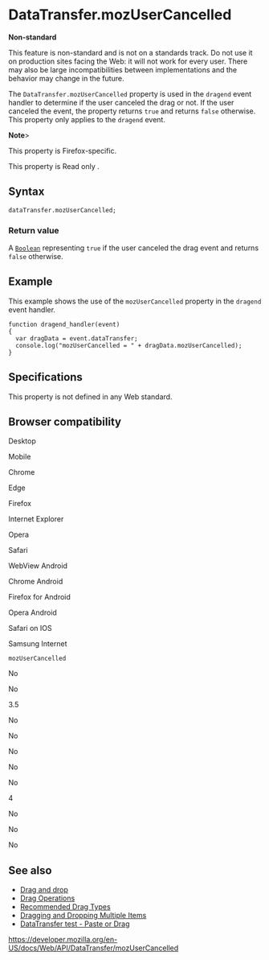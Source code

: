 # DataTransfer.mozUserCancelled

**Non-standard**

This feature is non-standard and is not on a standards track. Do not use it on production sites facing the Web: it will not work for every user. There may also be large incompatibilities between implementations and the behavior may change in the future.

The `DataTransfer.mozUserCancelled` property is used in the `dragend` event handler to determine if the user canceled the drag or not. If the user canceled the event, the property returns `true` and returns `false` otherwise. This property only applies to the `dragend` event.

**Note**&gt;

This property is Firefox-specific.

This property is <span class="badge inline readonly">Read only </span>.

## Syntax

    dataTransfer.mozUserCancelled;

### Return value

A [`Boolean`](https://developer.mozilla.org/en-US/docs/Web/JavaScript/Reference/Global_Objects/Boolean) representing `true` if the user canceled the drag event and returns `false` otherwise.

## Example

This example shows the use of the `mozUserCancelled` property in the `dragend` event handler.

    function dragend_handler(event)
    {
      var dragData = event.dataTransfer;
      console.log("mozUserCancelled = " + dragData.mozUserCancelled);
    }

## Specifications

This property is not defined in any Web standard.

## Browser compatibility

Desktop

Mobile

Chrome

Edge

Firefox

Internet Explorer

Opera

Safari

WebView Android

Chrome Android

Firefox for Android

Opera Android

Safari on IOS

Samsung Internet

`mozUserCancelled`

No

No

3.5

No

No

No

No

No

4

No

No

No

## See also

- [Drag and drop](../html_drag_and_drop_api)
- [Drag Operations](../html_drag_and_drop_api/drag_operations)
- [Recommended Drag Types](../html_drag_and_drop_api/recommended_drag_types)
- [Dragging and Dropping Multiple Items](../html_drag_and_drop_api/multiple_items)
- [DataTransfer test - Paste or Drag](https://codepen.io/tech_query/pen/MqGgap)

<a href="https://developer.mozilla.org/en-US/docs/Web/API/DataTransfer/mozUserCancelled" class="_attribution-link">https://developer.mozilla.org/en-US/docs/Web/API/DataTransfer/mozUserCancelled</a>
